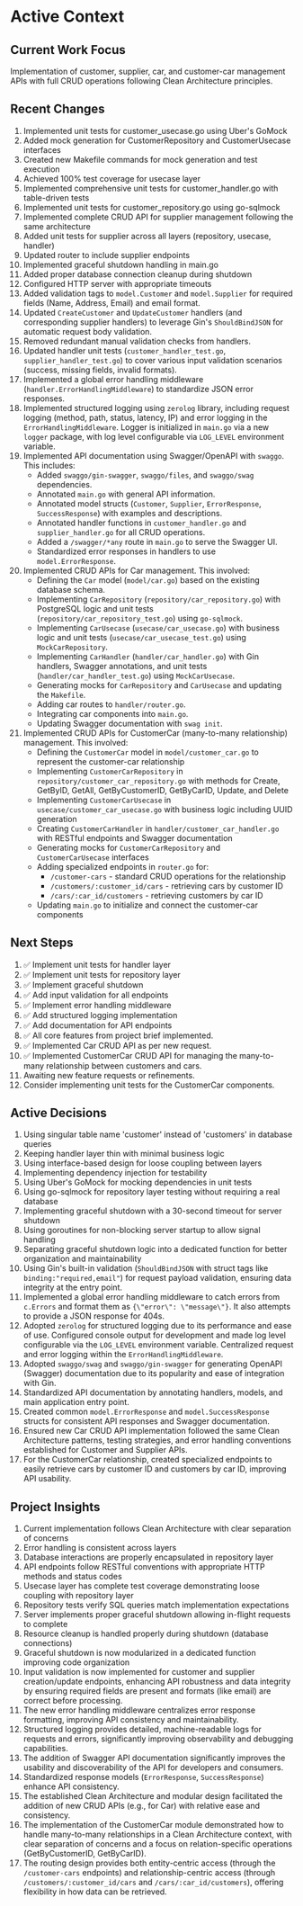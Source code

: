 # Active Context

## Current Work Focus
Implementation of customer, supplier, car, and customer-car management APIs with full CRUD operations following Clean Architecture principles.

## Recent Changes
1. Implemented unit tests for customer_usecase.go using Uber's GoMock
2. Added mock generation for CustomerRepository and CustomerUsecase interfaces
3. Created new Makefile commands for mock generation and test execution
4. Achieved 100% test coverage for usecase layer
5. Implemented comprehensive unit tests for customer_handler.go with table-driven tests
6. Implemented unit tests for customer_repository.go using go-sqlmock
7. Implemented complete CRUD API for supplier management following the same architecture
8. Added unit tests for supplier across all layers (repository, usecase, handler)
9. Updated router to include supplier endpoints
10. Implemented graceful shutdown handling in main.go
11. Added proper database connection cleanup during shutdown
12. Configured HTTP server with appropriate timeouts
13. Added validation tags to `model.Customer` and `model.Supplier` for required fields (Name, Address, Email) and email format.
14. Updated `CreateCustomer` and `UpdateCustomer` handlers (and corresponding supplier handlers) to leverage Gin's `ShouldBindJSON` for automatic request body validation.
15. Removed redundant manual validation checks from handlers.
16. Updated handler unit tests (`customer_handler_test.go`, `supplier_handler_test.go`) to cover various input validation scenarios (success, missing fields, invalid formats).
17. Implemented a global error handling middleware (`handler.ErrorHandlingMiddleware`) to standardize JSON error responses.
18. Implemented structured logging using `zerolog` library, including request logging (method, path, status, latency, IP) and error logging in the `ErrorHandlingMiddleware`. Logger is initialized in `main.go` via a new `logger` package, with log level configurable via `LOG_LEVEL` environment variable.
19. Implemented API documentation using Swagger/OpenAPI with `swaggo`. This includes:
    - Added `swaggo/gin-swagger`, `swaggo/files`, and `swaggo/swag` dependencies.
    - Annotated `main.go` with general API information.
    - Annotated model structs (`Customer`, `Supplier`, `ErrorResponse`, `SuccessResponse`) with examples and descriptions.
    - Annotated handler functions in `customer_handler.go` and `supplier_handler.go` for all CRUD operations.
    - Added a `/swagger/*any` route in `main.go` to serve the Swagger UI.
    - Standardized error responses in handlers to use `model.ErrorResponse`.
20. Implemented CRUD APIs for Car management. This involved:
    - Defining the `Car` model (`model/car.go`) based on the existing database schema.
    - Implementing `CarRepository` (`repository/car_repository.go`) with PostgreSQL logic and unit tests (`repository/car_repository_test.go`) using `go-sqlmock`.
    - Implementing `CarUsecase` (`usecase/car_usecase.go`) with business logic and unit tests (`usecase/car_usecase_test.go`) using `MockCarRepository`.
    - Implementing `CarHandler` (`handler/car_handler.go`) with Gin handlers, Swagger annotations, and unit tests (`handler/car_handler_test.go`) using `MockCarUsecase`.
    - Generating mocks for `CarRepository` and `CarUsecase` and updating the `Makefile`.
    - Adding car routes to `handler/router.go`.
    - Integrating car components into `main.go`.
    - Updating Swagger documentation with `swag init`.
21. Implemented CRUD APIs for CustomerCar (many-to-many relationship) management. This involved:
    - Defining the `CustomerCar` model in `model/customer_car.go` to represent the customer-car relationship
    - Implementing `CustomerCarRepository` in `repository/customer_car_repository.go` with methods for Create, GetByID, GetAll, GetByCustomerID, GetByCarID, Update, and Delete
    - Implementing `CustomerCarUsecase` in `usecase/customer_car_usecase.go` with business logic including UUID generation
    - Creating `CustomerCarHandler` in `handler/customer_car_handler.go` with RESTful endpoints and Swagger documentation
    - Generating mocks for `CustomerCarRepository` and `CustomerCarUsecase` interfaces
    - Adding specialized endpoints in `router.go` for:
      - `/customer-cars` - standard CRUD operations for the relationship
      - `/customers/:customer_id/cars` - retrieving cars by customer ID
      - `/cars/:car_id/customers` - retrieving customers by car ID
    - Updating `main.go` to initialize and connect the customer-car components

## Next Steps
1. ✅ Implement unit tests for handler layer
2. ✅ Implement unit tests for repository layer
3. ✅ Implement graceful shutdown
4. ✅ Add input validation for all endpoints
5. ✅ Implement error handling middleware
6. ✅ Add structured logging implementation
7. ✅ Add documentation for API endpoints
8. ✅ All core features from project brief implemented.
9. ✅ Implemented Car CRUD API as per new request.
10. ✅ Implemented CustomerCar CRUD API for managing the many-to-many relationship between customers and cars.
11. Awaiting new feature requests or refinements.
12. Consider implementing unit tests for the CustomerCar components.

## Active Decisions
1. Using singular table name 'customer' instead of 'customers' in database queries
2. Keeping handler layer thin with minimal business logic
3. Using interface-based design for loose coupling between layers
4. Implementing dependency injection for testability
5. Using Uber's GoMock for mocking dependencies in unit tests
6. Using go-sqlmock for repository layer testing without requiring a real database
7. Implementing graceful shutdown with a 30-second timeout for server shutdown
8. Using goroutines for non-blocking server startup to allow signal handling
9. Separating graceful shutdown logic into a dedicated function for better organization and maintainability
10. Using Gin's built-in validation (`ShouldBindJSON` with struct tags like `binding:"required,email"`) for request payload validation, ensuring data integrity at the entry point.
11. Implemented a global error handling middleware to catch errors from `c.Errors` and format them as `{\"error\": \"message\"}`. It also attempts to provide a JSON response for 404s.
12. Adopted `zerolog` for structured logging due to its performance and ease of use. Configured console output for development and made log level configurable via the `LOG_LEVEL` environment variable. Centralized request and error logging within the `ErrorHandlingMiddleware`.
13. Adopted `swaggo/swag` and `swaggo/gin-swagger` for generating OpenAPI (Swagger) documentation due to its popularity and ease of integration with Gin.
14. Standardized API documentation by annotating handlers, models, and main application entry point.
15. Created common `model.ErrorResponse` and `model.SuccessResponse` structs for consistent API responses and Swagger documentation.
16. Ensured new Car CRUD API implementation followed the same Clean Architecture patterns, testing strategies, and error handling conventions established for Customer and Supplier APIs.
17. For the CustomerCar relationship, created specialized endpoints to easily retrieve cars by customer ID and customers by car ID, improving API usability.

## Project Insights
1. Current implementation follows Clean Architecture with clear separation of concerns
2. Error handling is consistent across layers
3. Database interactions are properly encapsulated in repository layer
4. API endpoints follow RESTful conventions with appropriate HTTP methods and status codes
5. Usecase layer has complete test coverage demonstrating loose coupling with repository layer
6. Repository tests verify SQL queries match implementation expectations
7. Server implements proper graceful shutdown allowing in-flight requests to complete
8. Resource cleanup is handled properly during shutdown (database connections)
9. Graceful shutdown is now modularized in a dedicated function improving code organization
10. Input validation is now implemented for customer and supplier creation/update endpoints, enhancing API robustness and data integrity by ensuring required fields are present and formats (like email) are correct before processing.
11. The new error handling middleware centralizes error response formatting, improving API consistency and maintainability.
12. Structured logging provides detailed, machine-readable logs for requests and errors, significantly improving observability and debugging capabilities.
13. The addition of Swagger API documentation significantly improves the usability and discoverability of the API for developers and consumers.
14. Standardized response models (`ErrorResponse`, `SuccessResponse`) enhance API consistency.
15. The established Clean Architecture and modular design facilitated the addition of new CRUD APIs (e.g., for Car) with relative ease and consistency.
16. The implementation of the CustomerCar module demonstrated how to handle many-to-many relationships in a Clean Architecture context, with clear separation of concerns and a focus on relation-specific operations (GetByCustomerID, GetByCarID).
17. The routing design provides both entity-centric access (through the `/customer-cars` endpoints) and relationship-centric access (through `/customers/:customer_id/cars` and `/cars/:car_id/customers`), offering flexibility in how data can be retrieved.
